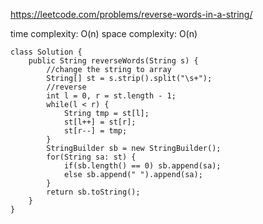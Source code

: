 https://leetcode.com/problems/reverse-words-in-a-string/

time complexity: O(n)
space complexity: O(n)
```
class Solution {
    public String reverseWords(String s) {
        //change the string to array
        String[] st = s.strip().split("\s+");
        //reverse
        int l = 0, r = st.length - 1;
        while(l < r) {
            String tmp = st[l];
            st[l++] = st[r];
            st[r--] = tmp; 
        }
        StringBuilder sb = new StringBuilder();
        for(String sa: st) {
            if(sb.length() == 0) sb.append(sa);
            else sb.append(" ").append(sa);
        }
        return sb.toString();
    }
}
```